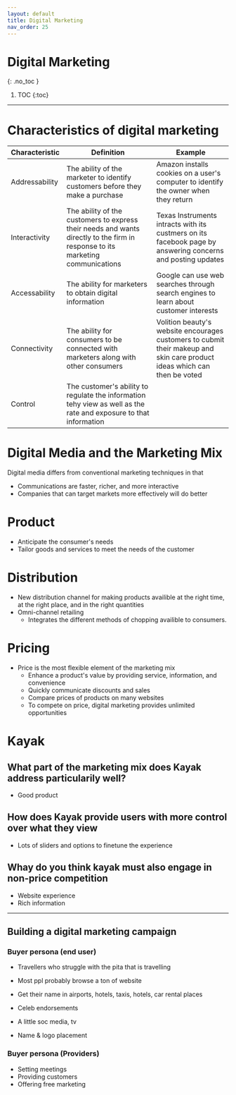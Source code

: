 ```yaml
---
layout: default
title: Digital Marketing
nav_order: 25
---
```


# Digital Marketing
{: .no_toc }

1. TOC
{:toc}

---

# Characteristics of digital marketing

|Characteristic|Definition|Example|
|---|---|---|
|Addressability|The ability of the marketer to identify customers before they make a purchase|Amazon installs cookies on a user's computer to identify the owner when they return|
|Interactivity|The ability of the customers to express their needs and wants directly to the firm in response to its marketing communications|Texas Instruments intracts with its custmers on its facebook page by answering concerns and posting updates|
|Accessability|The ability for marketers to obtain digital information|Google can use web searches through search engines to learn about customer interests|
|Connectivity|The ability for consumers to be connected with marketers along with other consumers|Volition beauty's website encourages customers to cubmit their makeup and skin care product ideas which can then be voted|
|Control|The customer's ability to regulate the information tehy view as well as the rate and exposure to that information|

# Digital Media and the Marketing Mix

Digital media differs from conventional marketing techniques in that
- Communications are faster, richer, and more interactive
- Companies that can target markets more effectively will do better

# Product

- Anticipate the consumer's needs
- Tailor goods and services to meet the needs of the customer

# Distribution

- New distribution channel for making products availible at the right time, at the right place, and in the right quantities
- Omni-channel retailing
  - Integrates the different methods of chopping availible to consumers.

# Pricing

- Price is the most flexible element of the marketing mix
  - Enhance a product's value by providing service, information, and convenience
  - Quickly communicate discounts and sales
  - Compare prices of products on many websites
  - To compete on price, digital marketing provides unlimited opportunities

# Kayak

## What part of the marketing mix does Kayak address particularily well?

- Good product

## How does Kayak provide users with more control over what they view

- Lots of sliders and options to finetune the experience

## Whay do you think kayak must also engage in non-price competition

- Website experience
- Rich information

---

## Building a digital marketing campaign

### Buyer persona (end user)

- Travellers who struggle with the pita that is travelling
- Most ppl probably browse a ton of website

- Get their name in airports, hotels, taxis, hotels, car rental places

- Celeb endorsements
- A little soc media, tv
- Name & logo placement

### Buyer persona (Providers)

- Setting meetings
- Providing customers
- Offering free marketing
